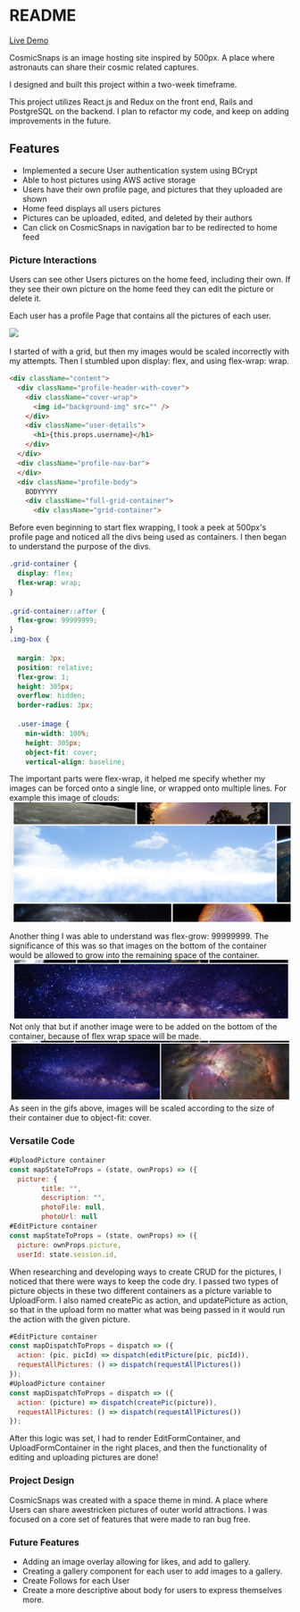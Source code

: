 # README

[Live Demo](https://cosmicsnaps.herokuapp.com/)

CosmicSnaps is an image hosting site inspired by 500px. A place where astronauts can share their cosmic related captures.

I designed and built this project within a two-week timeframe.

This project utilizes React.js and Redux on the front end, Rails and PostgreSQL on the backend.
I plan to refactor my code, and keep on adding improvements in the future.

## Features
* Implemented a secure User authentication system using BCrypt
* Able to host pictures using AWS active storage
* Users have their own profile page, and pictures that they uploaded are shown
* Home feed displays all users pictures
* Pictures can be uploaded, edited, and deleted by their authors
* Can click on CosmicSnaps in navigation bar to be redirected to home feed

### Picture Interactions
Users can see other Users pictures on the home feed, including their own. If they see their own picture on the home feed they can edit the picture or delete it.

Each user has a profile Page that contains all the pictures of each user.

![](app/assets/images/imagegrid.gif)

I started of with a grid, but then my images would be scaled incorrectly with my attempts. Then I stumbled upon display: flex, and using flex-wrap: wrap.

```html
<div className="content">
  <div className="profile-header-with-cover">
    <div className="cover-wrap">
      <img id="background-img" src="" />
    </div>
    <div className="user-details">
      <h1>{this.props.username}</h1>
    </div>
  </div>
  <div className="profile-nav-bar">
  </div>
  <div className="profile-body">
    BODYYYYY
    <div className="full-grid-container">
      <div className="grid-container">
```
Before even beginning to start flex wrapping, I took a peek at 500px's profile page and noticed all the divs being used as containers. I then began to understand the purpose of the divs.

```css
.grid-container {
  display: flex;
  flex-wrap: wrap;
}

.grid-container::after {
  flex-grow: 99999999;
}
.img-box {

  margin: 3px;
  position: relative;
  flex-grow: 1;
  height: 305px;
  overflow: hidden;
  border-radius: 3px;

  .user-image {
    min-width: 100%;
    height: 305px;
    object-fit: cover;
    vertical-align: baseline;
```
The important parts were flex-wrap, it helped me specify whether my images can be forced onto a single line, or wrapped onto multiple lines. For example this image of clouds:
![](app/assets/images/multiflex.png)

Another thing I was able to understand was flex-grow: 99999999. The significance of this was so that images on the bottom of the container would be allowed to grow into the remaining space of the container.
![](app/assets/images/flexgrow.png)
Not only that but if another image were to be added on the bottom of the container, because of flex wrap space will be made.
![](app/assets/images/flexgrow2.png)
As seen in the gifs above, images will be scaled  according to the size of their container due to object-fit: cover.

### Versatile Code
```javascript
#UploadPicture container
const mapStateToProps = (state, ownProps) => ({
  picture: {
        title: "",
        description: "",
        photoFile: null,
        photoUrl: null
#EditPicture container
const mapStateToProps = (state, ownProps) => ({
  picture: ownProps.picture,
  userId: state.session.id,
```
When researching and developing ways to create CRUD for the pictures, I noticed that there were ways to keep the code dry. I passed two types of picture objects in these two different containers as a picture variable to UploadForm. I also named createPic as action, and updatePicture as action, so that in the upload form no matter what was being passed in it would run the action with the given picture.

```javascript
#EditPicture container
const mapDispatchToProps = dispatch => ({
  action: (pic, picId) => dispatch(editPicture(pic, picId)),
  requestAllPictures: () => dispatch(requestAllPictures())
});
#UploadPicture container
const mapDispatchToProps = dispatch => ({
  action: (picture) => dispatch(createPic(picture)),
  requestAllPictures: () => dispatch(requestAllPictures())
});
```
After this logic was set, I had to render EditFormContainer, and UploadFormContainer in the right places, and then the functionality of editing and uploading pictures are done!

### Project Design
CosmicSnaps was created with a space theme in mind. A place where Users can share awestricken pictures of outer world attractions. I was focused on a core set of features that were made to ran bug free.  

### Future Features
* Adding an image overlay allowing for likes, and add to gallery.
* Creating a gallery component for each user to add images to a gallery.
* Create Follows for each User
* Create a more descriptive about body for users to express themselves more.
